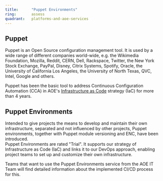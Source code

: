 ```yaml
---
title:      "Puppet Environments"
ring:       assess
quadrant:   platforms-and-aoe-services
---
```


Puppet
------

Puppet is an Open Source configuration management tool. It is used by a wide range of different companies world-wide, e.g. the Wikimedia Foundation, Mozilla, Reddit, CERN, Dell, Rackspace, Twitter, the New York Stock Exchange, PayPal, Disney, Citrix Systems, Spotify, Oracle, the University of California Los Angeles, the University of North Texas, QVC, Intel, Google and others.

Puppet has been the basic tool to address Continuous Configuration Automation (CCA) in AOE's [Infrastructure as Code](/methods-and-patterns/infrastructure-as-code.html) strategy (IaC) for more than 4 years.

Puppet Environments
-------------------

Intended to give projects the means to develop and maintain their own infrastructure, separated and not influenced by other projects, Puppet environments, together with Puppet module versioning and ENC, have been introduced.\
Puppet Environments are rated "Trial". It supports our strategy of Infrastructure as Code (IaC) and links it to our DevOps approach, enabling project teams to set up and customize their own infrastructure.

Teams that want to use the Puppet Environments service from the AOE IT Team will find detailed information about the implemented CI/CD process for this.
